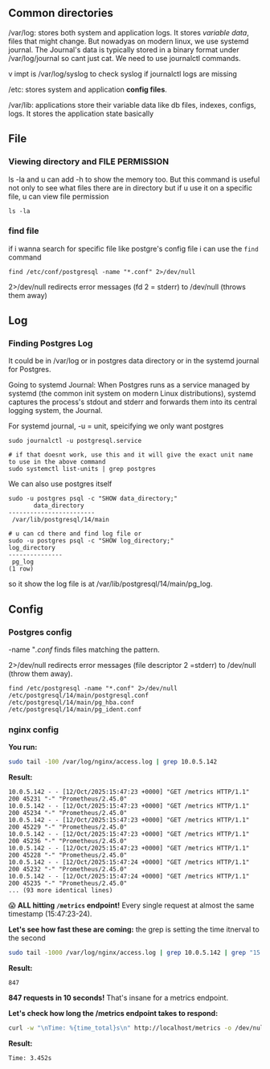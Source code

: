 ## Common directories
/var/log: stores both system and application logs. It stores *variable data*, files that might change. But nowadyas on modern linux, we use systemd journal. The Journal's data is typically stored in a binary format under /var/log/journal so cant just cat. We need to use journalctl commands. 

v impt is /var/log/syslog to check syslog if journalctl logs are missing

/etc: stores system and application **config files**.

/var/lib: applications store their variable data like db files, indexes, configs, logs. It stores the application state basically

## File
### Viewing directory and FILE PERMISSION
ls -la and u can add -h to show the memory too. But this command is useful not only to see what files there are in directory but if u use
it on a specific file, u can view file permission
```
ls -la
```

### find file
if i wanna search for specific file like postgre's config file i can use the `find` command
```
find /etc/conf/postgresql -name "*.conf" 2>/dev/null
```
2>/dev/null redirects error messages (fd 2 = stderr) to /dev/null (throws them away)

## Log
### Finding Postgres Log
It could be in /var/log or in postgres data directory or in the systemd journal for Postgres.

Going to $\text{systemd}$ Journal: When Postgres runs as a service managed by $\text{systemd}$ (the common init system on modern Linux distributions), $\text{systemd}$ captures the process's $\text{stdout}$ and $\text{stderr}$ and forwards them into its central logging system, the Journal.

For systemd journal, -u = unit, speicifying we only want postgres 
```
sudo journalctl -u postgresql.service

# if that doesnt work, use this and it will give the exact unit name to use in the above command 
sudo systemctl list-units | grep postgres
```

We can also use postgres itself
```
sudo -u postgres psql -c "SHOW data_directory;"
       data_directory
------------------------
 /var/lib/postgresql/14/main

# u can cd there and find log file or
sudo -u postgres psql -c "SHOW log_directory;"
log_directory
---------------
 pg_log
(1 row)
```
so it show the log file is at /var/lib/postgresql/14/main/pg_log. 

## Config
### Postgres config
-name "*.conf* finds files matching the pattern.

2>/dev/null redirects error messages (file descriptor 2 =stderr) to /dev/null (throw them away). 
```
find /etc/postgresql -name "*.conf" 2>/dev/null
/etc/postgresql/14/main/postgresql.conf
/etc/postgresql/14/main/pg_hba.conf
/etc/postgresql/14/main/pg_ident.conf
```

### nginx config
**You run:**
```bash
sudo tail -100 /var/log/nginx/access.log | grep 10.0.5.142
```

**Result:**
```
10.0.5.142 - - [12/Oct/2025:15:47:23 +0000] "GET /metrics HTTP/1.1" 200 45231 "-" "Prometheus/2.45.0"
10.0.5.142 - - [12/Oct/2025:15:47:23 +0000] "GET /metrics HTTP/1.1" 200 45234 "-" "Prometheus/2.45.0"
10.0.5.142 - - [12/Oct/2025:15:47:23 +0000] "GET /metrics HTTP/1.1" 200 45229 "-" "Prometheus/2.45.0"
10.0.5.142 - - [12/Oct/2025:15:47:23 +0000] "GET /metrics HTTP/1.1" 200 45236 "-" "Prometheus/2.45.0"
10.0.5.142 - - [12/Oct/2025:15:47:23 +0000] "GET /metrics HTTP/1.1" 200 45228 "-" "Prometheus/2.45.0"
10.0.5.142 - - [12/Oct/2025:15:47:24 +0000] "GET /metrics HTTP/1.1" 200 45232 "-" "Prometheus/2.45.0"
10.0.5.142 - - [12/Oct/2025:15:47:24 +0000] "GET /metrics HTTP/1.1" 200 45235 "-" "Prometheus/2.45.0"
... (93 more identical lines)
```

😱 **ALL hitting `/metrics` endpoint!** Every single request at almost the same timestamp (15:47:23-24).

**Let's see how fast these are coming:**
the grep is setting the time itnerval to the second 
```bash
sudo tail -1000 /var/log/nginx/access.log | grep 10.0.5.142 | grep "15:47:2[0-9]" | wc -l
```

**Result:**
```
847
```

**847 requests in 10 seconds!** That's insane for a metrics endpoint.

**Let's check how long the /metrics endpoint takes to respond:**
```bash
curl -w "\nTime: %{time_total}s\n" http://localhost/metrics -o /dev/null -s
```

**Result:**
```
Time: 3.452s
```

